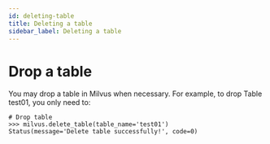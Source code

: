 ```yaml
---
id: deleting-table
title: Deleting a table
sidebar_label: Deleting a table
---
```


# Drop a table


You may drop a table in Milvus when necessary. For example, to drop Table test01, you only need to:

```
# Drop table
>>> milvus.delete_table(table_name='test01')
Status(message='Delete table successfully!', code=0)
```
